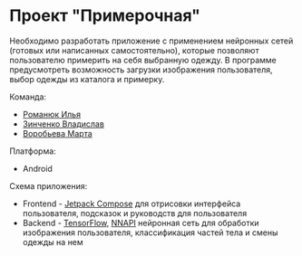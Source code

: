 # Проект "Примерочная"

Необходимо разработать приложение с применением нейронных сетей (готовых или написанных самостоятельно), которые позволяют пользователю примерить на себя выбранную одежду. В программе предусмотреть возможность загрузки изображения пользователя, выбор одежды из каталога и примерку.

Команда:
* [Романюк Илья](https://github.com/ilyss01)
* [Зинченко Владислав](https://github.com/The-best13)
* [Воробьева Марта](https://github.com/marrtta)

Платформа:
* Android 

Схема приложения:
* Frontend - [Jetpack Compose](https://developer.android.com/jetpack/compose) для отрисовки интерфейса пользователя, подсказок и руководств для пользователя
* Backend - [TensorFlow](https://www.tensorflow.org/lite/android), [NNAPI](https://developer.android.com/ndk/guides/neuralnetworks/) нейронная сеть для обработки изображения пользователя, классификация частей тела и смены одежды на нем
